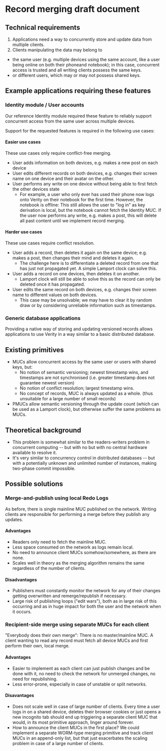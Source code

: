 # Record merging draft document

## Technical requirements
1. Applications need a way to concurrently store and update data from multiple
   clients.
1. Clients manipulating the data may belong to
  - the same user (e.g. multiple devices using the same account, like a user
    being online on both their phoneand notebook); in this case, concurrent
    access is trusted and all writing clients possess the same keys.
  - or different users, which may or may not possess shared keys.

## Example applications requiring these features
### Identity module / User accounts
Our reference Identity module required these feature to reliably support
concurrent access from the same user across multiple devices.

Support for the requested features is required in the following use cases:

#### Easier use cases
These use cases only require conflict-free merging.

- User adds information on both devices, e.g. makes a new post on each device
- User edits different records on both devices, e.g. changes their screen name
  on one device and their avatar on the other.
- User performs any write on one device without being able to first fetch the
  other devices state
  - For example, a user who only ever has used their phone now logs onto Verity
    on their notebook for the first time. However, the notebook is offline:
    This still allows the user to "log in" as key derivation is local, but the
    notebook cannot fetch the Identity MUC. If the user now performs any write,
    e.g. makes a post, this will delete all past content until we implement
    record merging.

#### Harder use cases
These use cases require conflict resolution.

- User adds a record, then deletes it again on the same device;
  e.g. makes a post, then changes their mind and deletes it again.
  - The challenge here is to differentiate a deleted record from one that has
    just not propagated yet. A simple Lamport clock can solve this.
- User adds a record on one devices, then deletes it on another.
  - Lamport clock will still be able to solve this as the record can only
    be deleted once it has propagated.
- User edits the same record on both devices, e.g. changes their screen name
  to different values on both devices.
  - This case may be unsolvable; we may have to clear it by random draw or by
    considering unreliable information such as timestamps.

### Generic database applications
Providing a native way of storing and updating versioned records allows
applications to use Verity in a way similar to a basic distributed database.

## Existing primitives
- MUCs allow concurrent access by the same user or users with shared keys, but:
  - No notion of semantic versioning;
    newest timestamp wins, and timestamps are not synchronised (i.e.
    greater timestamp does not guarantee newest version)
  - No notion of conflict resolution; largest timestamp wins.
  - No concept of records, MUC is always updated as a whole.
    (thus unsuitable for a large number of small records)
- PMUCs allow semantic versioning through the update count (which can be used
  as a Lamport clock), but otherwise suffer the same problems as MUCs.

## Theoretical background
- This problem is somewhat similar to the readers-writers problem in concurrent
  computing -- but with no but with no central hardware available to resolve it.
- It's very similar to concurrency control in distributed databases --
  but with a potentially unknown and unlimited number of instances, making
  two-phase commit impossible.

## Possible solutions
### Merge-and-publish using local Redo Logs
As before, there is single mainline MUC published on the network.
Writing clients are responsible for performing a merge before they publish any
updates.

#### Advantages
- Readers only need to fetch the mainline MUC.
- Less space consumed on the network as logs remain local.
- No need to announce client MUCs somehow/somewhere, as there are none.
- Scales well in theory as the merging algorithm remains the same regardless of
  the number of clients.

#### Disadvantages
- Publishers must constantly monitor the network for any of their changes
  getting overwritten and remerge/republish if necessary.
- Large risk of publishing loops ("edit wars"),
  both as in large risk of this occurring and as in huge impact for both the
  user and the network when it occurs.

### Recipient-side merge using separate MUCs for each client
"Everybody does their own merge": There is no master/mainline MUC.
A client wanting to read any record must fetch all device MUCs and first perform
their own, local merge.

#### Advantages
- Easier to implement as each client can just publish changes and be done with it,
  no need to check the network for unmerged changes, no need for republishing.
- Less error-prone, especially in case of unstable or split networks.

#### Disavantages
- Does not scale well in case of large number of clients.
  Every time a user logs in on a shared device, deletes their browser cookies or
  just opens a new incognito tab should end up triggiering a separate client
  MUC that would, in its most primitive approach, linger around forever.
- How to announce the client MUCs in the first place?
  We could implement a separate WORM-type merging primitive and track client
  MUCs in an append-only list, but that just exacerbates the scaling problem
  in case of a large number of clients.
